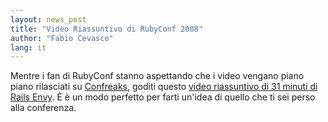 ```yaml
---
layout: news_post
title: "Video Riassuntivo di RubyConf 2008"
author: "Fabio Cevasco"
lang: it
---
```


Mentre i fan di RubyConf stanno aspettando che i video vengano piano
piano rilasciati su [Confreaks][1], goditi questo [video riassuntivo di
31 minuti di Rails Envy][2]. È è un modo perfetto per farti un\'idea di
quello che ti sei perso alla conferenza.



[1]: http://rubyconf2008.confreaks.com/
[2]: http://www.railsenvy.com/2008/11/26/rubyconf-videos
